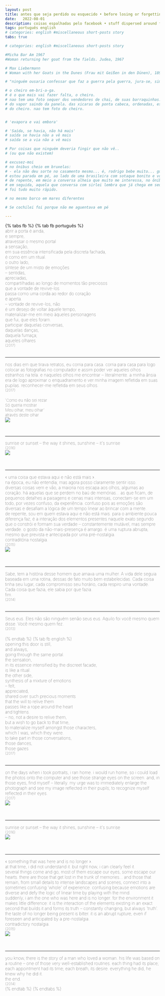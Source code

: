 ```yaml
---
layout: post
title: antes que seja perdido ou esquecido • before losing or forgetting
date:   2022-08-01
description: coisas espalhadas pelo facebook • stuff dispersed around facebook #palavras e imagens espalhadas pelo facebook • words and pictures dispersed around facebook
tags: português english
# categories: english #miscellaneous short-posts story
tabs: true

# categories: english #miscellaneous short-posts story

#Micha Bar Am 1967
#Woman returning her goat from the fields. Judea, 1967

# Max Liebermann
# Woman with her Goats in the Dunes (Frau mit Geißen in den Dünen), 1890

# "ninguém ousaria confessar que faz a guerra pela guerra, jura-se, sim, que se faz a guerra pela paz". Homem novo, Saramago (http://caderno.josesaramago.org/161290.html)

# o cheiro em-bri-a-ga. 
# é o que mais vai fazer falta, o cheiro.
# nao tem uma foto sequer dos vendedores de chai, de suas barraquinhas.
# do vapor saindo da panela. das xicaras de ponta cabeca, ordenadas, esperando serem usadas. do pano manchado usado como filtro. do leite sendo despejado no cha fervido.
# do cheiro. nao tem foto do cheiro.


# 'evapora e vai embora'

# 'Saída, se havia, não há mais'
# saída se havia não a vê mais
# saída se a via não a vê mais

# Por coisas que ninguém deveria fingir que não vê..
# (ou que não existem)

# excusez-moi
# no ônibus cheio em bruxelas:
# - ela não deu sorte no casamento mesmo... é, rodrigo bebe muito... gustavo fala como adulto, isso não é bom pra cabeça de uma criança... ai (suspiro), é difícil...
# estou parada em pé, ao lado de uma brasileira com sotaque bonito e voz calma, atenta ao diálogo que ela tem ao telefone. conversa com sirlei sobre a vida de outra amiga. diante de assunto tão sério, vontade de rir só quando ouço: "para ele botar a mão na consciência e ver que é ... uma criança."
# de repente, em meio a conversa alheia que muito me interessa, no ônibus ainda cheio, entra uma mulher jovem acompanhada por uma mais velha e um menino pequeno, este que passa por mim esbarrando. "cuidado com o pé da mulher", ela alerta. não me seguro, rio da situação toda. "excuse-moi", acrescentou olhando para mim, com simpatia e um pouco embaraçada. sorrio. 
# em seguida, aquela que conversa com sirlei lembra que já chega em seu destino: "ah, peraí, preciso desligar, cheguei no ponto". desapontada por, assim como sirlei, dela ter que me despedir, mas feliz por ainda ter a companhia de conterrâneos, é com pesar que logo ouço a jovem a anunciar para a mais velha: "já é aqui; é, o 358 passa aqui."
# foi tudo muito rápido.

# no mesmo barco em mares diferentes

# Se cochilei foi porque não me aguentava em pé 

---
```


{% tabs fb %}
{% tab fb português %}
<br>
<span style="font-size:14px;font-weight:lighter">
abrir a porta é ainda, 
<br> e sempre,
<br> atravessar o mesmo portal
<br> a sensação,
<br> em sua essência intensificada pela discreta fachada,
<br> é como em um ritual.
<br> o outro lado,
<br> síntese de um misto de emoções
<br> – sentidas,
<br> apreciadas,
<br> compartilhadas ao longo de momentos tão preciosos
<br> que a vontade de revive-los
<br> passa como uma corda ao redor do coração
<br> e aperta.
<br> – vontade de revive-los, não
<br> é um desejo de voltar àquele tempo,
<br> materializar-me em meio àqueles personagens
<br> que fui, que eles foram.
<br> participar daquelas conversas,
<br> daquelas danças,
<br> daquela fumaça;
<br> aqueles olhares
<br> <span style="font-size:12px">(2017) </span>
<br>
<br>
<hr>
<span style="font-size:14px;font-weight:lighter"> 
nos dias em que tirava retratos, eu corria para casa. corria para casa para logo colocar as fotografias no computador e assim poder ver aqueles olhos estranhos na tela. e naqueles olhos me encontrar – literalmente. a minha ânsia era de logo aproximar o enquadramento e ver minha imagem refletida em suas pupilas. reconhecer-me refletida em seus olhos.
<br> <span style="font-size:12px">(2017) </span>
<br>
<br> <span style="font-size:13px">'Como eu não sei rezar
<br> Só queria mostrar
<br> Meu olhar, meu olhar'
<br> através deste olhar
<div>
    <img src="/assets/img/stare.jpg" class="my-image-p rounded z-depth-1">
</div>
<br>
<br>
<hr>
<span style="font-size:14px;font-weight:lighter"> 
sunrise or sunset – the way it shines, sunshine – it's sunrise
<br> <span style="font-size:12px">(2016) </span>
<div>
    <img src="/assets/img/sunrise.jpg" class="my-image rounded z-depth-1">
</div>
<br>
<br>
<hr>
<span style="font-size:14px;font-weight:lighter"> 
« uma coisa que estava aqui e não está mais ».
<br> na época, eu não entendia; mas agora posso claramente sentir isso.
<br> diversas coisas vem e vão, a maioria nos escapa aos olhos, algumas ao coração. há aquelas que se perdem no baú de memórias... as que ficam, de pequenos detalhes a paisagens e cenas mais intensas, conectam-se em um todo, por vezes confuso, da experiência. confuso pois as emoções são diversas e desafiam a lógica de um tempo linear ao brincar com a mente.
<br> de repente, sou em quem estava aqui e não está mais. para o ambiente pouca diferença faz; é a interação dos elementos presentes naquele exato segundo que o constrói e formam sua verdade – constantemente mutável, mas sempre verdade. o gosto da não-mais-presença é amargo. é uma ruptura abrupta, mesmo que prevista e antecipada por uma pré-nostalgia.
<br> contraditória nostalgia.
<br> <span style="font-size:12px">(2015) </span>
<div>
    <img src="/assets/img/no-longer.jpg" class="my-image rounded z-depth-1">
</div>
<br>
<br>
<hr>
<span style="font-size:14px;font-weight:lighter"> 
Sabe, tem a história desse homem que amava uma mulher. A vida dele seguia baseada em uma rotina, dessas de fato muito bem estabelecidas. Cada coisa tinha seu lugar, cada compromisso seu horário, cada respiro uma vontade. Cada coisa que fazia, ele sabia por que fazia.
<br> fim.
<br> <span style="font-size:12px">(2014) </span>
<br>
<br>
<hr>
<span style="font-size:14px;font-weight:lighter"> 
Seus eus. Eles não são ninguém senão seus eus. Aquilo foi você mesmo quem disse. Você mesmo quem fez.
<br> <span style="font-size:12px">(2013) </span>
<br>
<br>
{% endtab %}
{% tab fb english %}
<br>
<span style="font-size:14px;font-weight:lighter">
opening this door is still,
<br> and always,
<br> going through the same portal.
<br> the sensation,
<br> in its essence intensified by the discreet facade,
<br> is like a ritual.
<br> the other side,
<br> synthesis of a mixture of emotions
<br> – felt,
<br> appreciated,
<br> shared over such precious moments
<br> that the will to relive them
<br> passes like a rope around the heart
<br> and tightens.
<br> – no, not a desire to relive them,
<br> but a wish to go back to that time,
<br> to materialize myself amongst those characters,
<br> which I was, which they were.
<br> to take part in those conversations,
<br> those dances,
<br> those gazes
<br> <span style="font-size:12px">(2017) </span>
<br>
<br>
<hr>
<span style="font-size:14px;font-weight:lighter">
on the days when i took portraits, i ran home. i would run home, so i could load the photos onto the computer and see those strange eyes on the screen. and, in those eyes, find myself – literally. my urge was to immediately enlarge the photograph and see my image reflected in their pupils; to recognize myself reflected in their eyes.
<br> <span style="font-size:12px">(2017) </span>
<div>
    <img src="/assets/img/stare.jpg" class="my-image-p rounded z-depth-1">
</div>
<br>
<br>
<hr>
<span style="font-size:14px;font-weight:lighter">
sunrise or sunset – the way it shines, sunshine – it's sunrise
<br> <span style="font-size:12px">(2016) </span>
<div>
    <img src="/assets/img/sunrise.jpg" class="my-image rounded z-depth-1">
</div>
<br>
<br>
<hr>
<span style="font-size:14px;font-weight:lighter">
« something that was here and is no longer ». 
<br> at that time, i did not understand it. but right now, i can clearly feel it. 
<br> several things come and go, most of them escape our eyes, some escape our hearts. there are those that get lost in the trunk of memories... and those that remain, from small details to intense landscapes and scenes, connect into a sometimes confusing 'whole' of experience. confusing because emotions are diverse and defy the logic of linear time by playing with the mind. 
<br> suddenly, i am the one who was here and is no longer. for the environment it makes little difference: it is the interaction of the elements existing in an exact second that builds it and forms its truth – constantly changing, but always 'truth'. the taste of no longer being present is bitter. it is an abrupt rupture, even if foreseen and anticipated by a pre-nostalgia. 
<br> contradictory nostalgia.
<br> <span style="font-size:12px">(2015) </span>
<div>
    <img src="/assets/img/no-longer.jpg" class="my-image rounded z-depth-1">
</div>
<br>
<br>
<hr>
<span style="font-size:14px;font-weight:lighter">
you know, there is the story of a man who loved a woman. his life was based on a routine – one of those very well-established routines. each thing had its place; each appointment had its time; each breath, its desire. everything he did, he knew why he did it. 
<br> the end.
<br> <span style="font-size:12px">(2014) </span>
<br>
{% endtab %}
{% endtabs %}